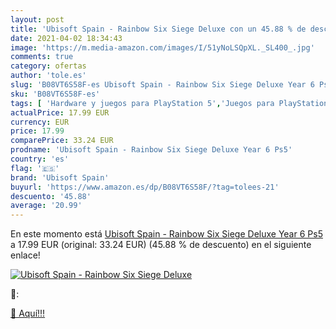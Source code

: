 ```yaml
---
layout: post
title: 'Ubisoft Spain - Rainbow Six Siege Deluxe con un 45.88 % de descuento'
date: 2021-04-02 18:34:43
image: 'https://m.media-amazon.com/images/I/51yNoLSQpXL._SL400_.jpg'
comments: true
category: ofertas
author: 'tole.es'
slug: 'B08VT6S58F-es Ubisoft Spain - Rainbow Six Siege Deluxe Year 6 Ps5'
sku: 'B08VT6S58F-es'
tags: [ 'Hardware y juegos para PlayStation 5','Juegos para PlayStation 5','Videojuegos','ps5','ubisoft spain', ]
actualPrice: 17.99 EUR
currency: EUR
price: 17.99
comparePrice: 33.24 EUR
prodname: 'Ubisoft Spain - Rainbow Six Siege Deluxe Year 6 Ps5'
country: 'es'
flag: '🇪🇸'
brand: 'Ubisoft Spain'
buyurl: 'https://www.amazon.es/dp/B08VT6S58F/?tag=tolees-21'
descuento: '45.88'
average: '20.99'
---
```


En este momento está [Ubisoft Spain - Rainbow Six Siege Deluxe Year 6 Ps5](https://www.amazon.es/dp/B08VT6S58F/?tag=tolees-21) a 17.99 EUR (original: 33.24 EUR) (45.88 %  de descuento) en el siguiente enlace!

[![Ubisoft Spain - Rainbow Six Siege Deluxe](https://m.media-amazon.com/images/I/51yNoLSQpXL._SL400_.jpg)](https://www.amazon.es/dp/B08VT6S58F/?tag=tolees-21)

🔎:


[🛒 Aquí!!!](https://www.amazon.es/dp/B08VT6S58F/?tag=tolees-21)
